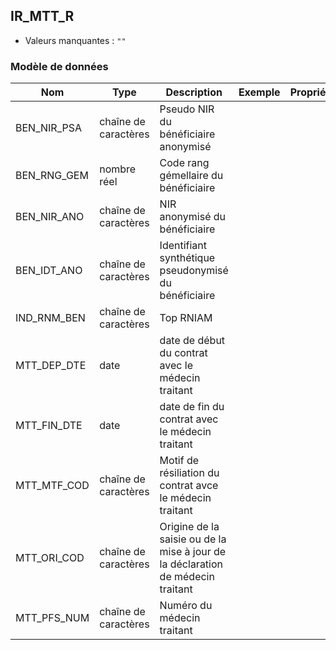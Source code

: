 ## IR_MTT_R

- Valeurs manquantes : `""`

### Modèle de données

|Nom|Type|Description|Exemple|Propriétés|
|-|-|-|-|-|
|BEN_NIR_PSA|chaîne de caractères|Pseudo NIR du bénéficiaire anonymisé|||
|BEN_RNG_GEM|nombre réel|Code rang gémellaire du bénéficiaire|||
|BEN_NIR_ANO|chaîne de caractères|NIR anonymisé du bénéficiaire|||
|BEN_IDT_ANO|chaîne de caractères|Identifiant synthétique pseudonymisé du bénéficiaire|||
|IND_RNM_BEN|chaîne de caractères|Top RNIAM|||
|MTT_DEP_DTE|date|date de début du contrat avec le médecin traitant|||
|MTT_FIN_DTE|date|date de fin du contrat avec le médecin traitant|||
|MTT_MTF_COD|chaîne de caractères|Motif de résiliation du contrat avce le médecin traitant|||
|MTT_ORI_COD|chaîne de caractères|Origine de la saisie ou de la mise à jour de la déclaration de médecin traitant|||
|MTT_PFS_NUM|chaîne de caractères|Numéro du médecin traitant|||
